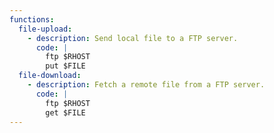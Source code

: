 ```yaml
---
functions:
  file-upload:
    - description: Send local file to a FTP server.
      code: |
        ftp $RHOST
        put $FILE
  file-download:
    - description: Fetch a remote file from a FTP server.
      code: |
        ftp $RHOST
        get $FILE
---
```

